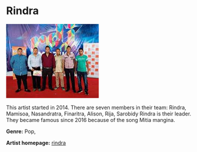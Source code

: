 # Rindra

![rindra](rindra.jpg)

This artist started in 2014. There are seven members in their team: Rindra, Mamisoa, Nasandratra, Finaritra, Alison, Rija, Sarobidy Rindra is their leader. They became famous since 2016 because of the song Mitia mangina.

**Genre:** Pop,

**Artist homepage:** [rindra](http://jejooweb.net/pages/modules.php?id=16272&idcat=19)
